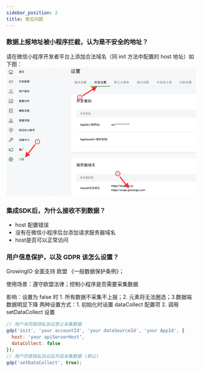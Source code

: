 ```yaml
---
sidebar_position: 2
title: 常见问题
---
```


### 数据上报地址被小程序拦截，认为是不安全的地址？

请在微信小程序开发者平台上添加合法域名（同 init 方法中配置的 host 地址）如下图：
![logger](/img/minip-q1.png)

### 集成SDK后，为什么接收不到数据？
* host 配置错误
* 没有在微信小程序后台添加请求服务器域名
* host是否可以正常访问

### 用户信息保护，以及 GDPR 该怎么设置？
GrowingIO 全面支持 欧盟 《一般数据保护条例》； 

使用场景：遵守欧盟法律；控制小程序是否需要采集数据

影响：设置为 false 时 1. 所有数据不采集不上报；2. 元素将无法圈选；3.数据端数据明显下降
两种设置方式：1. 初始化时设置 dataCollect 配置项   2. 调用 setDataCollect 设置
```js
// 用户未同意隐私协议禁止采集数据
gdp('init', 'your accountId', 'your dataSourceId', 'your AppId', {
  host: 'your apiServerHost‘,
  dataCollect: false  
});
// 用户同意隐私协议后开启采集数据 (默认)
gdp('setDataCollect', true); 

```
